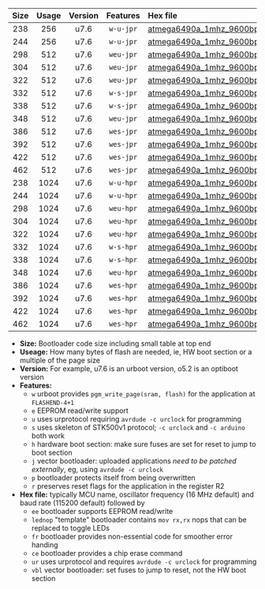 |Size|Usage|Version|Features|Hex file|
|:-:|:-:|:-:|:-:|:--|
|238|256|u7.6|`w-u-jpr`|[atmega6490a_1mhz_9600bps_ur_vbl.hex](https://raw.githubusercontent.com/stefanrueger/urboot/main/atmega6490a_1mhz_9600bps_ur_vbl.hex)|
|244|256|u7.6|`w-u-jpr`|[atmega6490a_1mhz_9600bps_lednop_ur_vbl.hex](https://raw.githubusercontent.com/stefanrueger/urboot/main/atmega6490a_1mhz_9600bps_lednop_ur_vbl.hex)|
|298|512|u7.6|`weu-jpr`|[atmega6490a_1mhz_9600bps_ee_ur_vbl.hex](https://raw.githubusercontent.com/stefanrueger/urboot/main/atmega6490a_1mhz_9600bps_ee_ur_vbl.hex)|
|304|512|u7.6|`weu-jpr`|[atmega6490a_1mhz_9600bps_ee_lednop_ur_vbl.hex](https://raw.githubusercontent.com/stefanrueger/urboot/main/atmega6490a_1mhz_9600bps_ee_lednop_ur_vbl.hex)|
|322|512|u7.6|`weu-jpr`|[atmega6490a_1mhz_9600bps_ee_lednop_fr_ur_vbl.hex](https://raw.githubusercontent.com/stefanrueger/urboot/main/atmega6490a_1mhz_9600bps_ee_lednop_fr_ur_vbl.hex)|
|332|512|u7.6|`w-s-jpr`|[atmega6490a_1mhz_9600bps_vbl.hex](https://raw.githubusercontent.com/stefanrueger/urboot/main/atmega6490a_1mhz_9600bps_vbl.hex)|
|338|512|u7.6|`w-s-jpr`|[atmega6490a_1mhz_9600bps_lednop_vbl.hex](https://raw.githubusercontent.com/stefanrueger/urboot/main/atmega6490a_1mhz_9600bps_lednop_vbl.hex)|
|348|512|u7.6|`weu-jpr`|[atmega6490a_1mhz_9600bps_ee_lednop_fr_ce_ur_vbl.hex](https://raw.githubusercontent.com/stefanrueger/urboot/main/atmega6490a_1mhz_9600bps_ee_lednop_fr_ce_ur_vbl.hex)|
|386|512|u7.6|`wes-jpr`|[atmega6490a_1mhz_9600bps_ee_vbl.hex](https://raw.githubusercontent.com/stefanrueger/urboot/main/atmega6490a_1mhz_9600bps_ee_vbl.hex)|
|392|512|u7.6|`wes-jpr`|[atmega6490a_1mhz_9600bps_ee_lednop_vbl.hex](https://raw.githubusercontent.com/stefanrueger/urboot/main/atmega6490a_1mhz_9600bps_ee_lednop_vbl.hex)|
|422|512|u7.6|`wes-jpr`|[atmega6490a_1mhz_9600bps_ee_lednop_fr_vbl.hex](https://raw.githubusercontent.com/stefanrueger/urboot/main/atmega6490a_1mhz_9600bps_ee_lednop_fr_vbl.hex)|
|462|512|u7.6|`wes-jpr`|[atmega6490a_1mhz_9600bps_ee_lednop_fr_ce_vbl.hex](https://raw.githubusercontent.com/stefanrueger/urboot/main/atmega6490a_1mhz_9600bps_ee_lednop_fr_ce_vbl.hex)|
|238|1024|u7.6|`w-u-hpr`|[atmega6490a_1mhz_9600bps_ur.hex](https://raw.githubusercontent.com/stefanrueger/urboot/main/atmega6490a_1mhz_9600bps_ur.hex)|
|244|1024|u7.6|`w-u-hpr`|[atmega6490a_1mhz_9600bps_lednop_ur.hex](https://raw.githubusercontent.com/stefanrueger/urboot/main/atmega6490a_1mhz_9600bps_lednop_ur.hex)|
|298|1024|u7.6|`weu-hpr`|[atmega6490a_1mhz_9600bps_ee_ur.hex](https://raw.githubusercontent.com/stefanrueger/urboot/main/atmega6490a_1mhz_9600bps_ee_ur.hex)|
|304|1024|u7.6|`weu-hpr`|[atmega6490a_1mhz_9600bps_ee_lednop_ur.hex](https://raw.githubusercontent.com/stefanrueger/urboot/main/atmega6490a_1mhz_9600bps_ee_lednop_ur.hex)|
|322|1024|u7.6|`weu-hpr`|[atmega6490a_1mhz_9600bps_ee_lednop_fr_ur.hex](https://raw.githubusercontent.com/stefanrueger/urboot/main/atmega6490a_1mhz_9600bps_ee_lednop_fr_ur.hex)|
|332|1024|u7.6|`w-s-hpr`|[atmega6490a_1mhz_9600bps.hex](https://raw.githubusercontent.com/stefanrueger/urboot/main/atmega6490a_1mhz_9600bps.hex)|
|338|1024|u7.6|`w-s-hpr`|[atmega6490a_1mhz_9600bps_lednop.hex](https://raw.githubusercontent.com/stefanrueger/urboot/main/atmega6490a_1mhz_9600bps_lednop.hex)|
|348|1024|u7.6|`weu-hpr`|[atmega6490a_1mhz_9600bps_ee_lednop_fr_ce_ur.hex](https://raw.githubusercontent.com/stefanrueger/urboot/main/atmega6490a_1mhz_9600bps_ee_lednop_fr_ce_ur.hex)|
|386|1024|u7.6|`wes-hpr`|[atmega6490a_1mhz_9600bps_ee.hex](https://raw.githubusercontent.com/stefanrueger/urboot/main/atmega6490a_1mhz_9600bps_ee.hex)|
|392|1024|u7.6|`wes-hpr`|[atmega6490a_1mhz_9600bps_ee_lednop.hex](https://raw.githubusercontent.com/stefanrueger/urboot/main/atmega6490a_1mhz_9600bps_ee_lednop.hex)|
|422|1024|u7.6|`wes-hpr`|[atmega6490a_1mhz_9600bps_ee_lednop_fr.hex](https://raw.githubusercontent.com/stefanrueger/urboot/main/atmega6490a_1mhz_9600bps_ee_lednop_fr.hex)|
|462|1024|u7.6|`wes-hpr`|[atmega6490a_1mhz_9600bps_ee_lednop_fr_ce.hex](https://raw.githubusercontent.com/stefanrueger/urboot/main/atmega6490a_1mhz_9600bps_ee_lednop_fr_ce.hex)|

- **Size:** Bootloader code size including small table at top end
- **Useage:** How many bytes of flash are needed, ie, HW boot section or a multiple of the page size
- **Version:** For example, u7.6 is an urboot version, o5.2 is an optiboot version
- **Features:**
  + `w` urboot provides `pgm_write_page(sram, flash)` for the application at `FLASHEND-4+1`
  + `e` EEPROM read/write support
  + `u` uses urprotocol requiring `avrdude -c urclock` for programming
  + `s` uses skeleton of STK500v1 protocol; `-c urclock` and `-c arduino` both work
  + `h` hardware boot section: make sure fuses are set for reset to jump to boot section
  + `j` vector bootloader: uploaded applications *need to be patched externally*, eg, using `avrdude -c urclock`
  + `p` bootloader protects itself from being overwritten
  + `r` preserves reset flags for the application in the register R2
- **Hex file:** typically MCU name, oscillator frequency (16 MHz default) and baud rate (115200 default) followed by
  + `ee` bootloader supports EEPROM read/write
  + `lednop` "template" bootloader contains `mov rx,rx` nops that can be replaced to toggle LEDs
  + `fr` bootloader provides non-essential code for smoother error handing
  + `ce` bootloader provides a chip erase command
  + `ur` uses urprotocol and requires `avrdude -c urclock` for programming
  + `vbl` vector bootloader: set fuses to jump to reset, not the HW boot section
